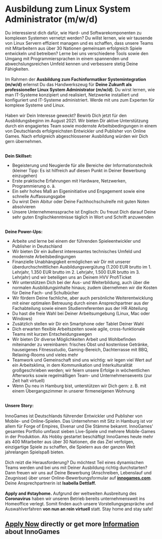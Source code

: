 <h1>Ausbildung zum Linux System Administrator (m/w/d)</h1>
<p>Du interessierst dich dafür, wie Hard- und Softwarekomponenten zu komplexen Systemen vernetzt werden? Du willst lernen, wie wir tausende von Linux Servern effizient managen und es schaffen, dass unsere Teams mit Mitarbeitern aus über 30 Nationen gemeinsam erfolgreich Spiele entwickeln und betreiben? Lerne bei uns verschiedene Tools sowie den Umgang mit Programmiersprachen in einem spannenden und abwechslungsreichen Umfeld kennen und verbessere stetig Deine Fähigkeiten.<br /><br />Im Rahmen der <strong>Ausbildung zum Fachinformatiker Systemintegration (m/w/d)</strong> erlernst Du das Handwerkszeug für <strong>Deine Zukunft als professioneller Linux System Administrator (m/w/d)</strong>. Du wirst lernen, wie man IT-Systeme konzipiert und realisiert, Netzwerke installiert und konfiguriert und IT-Systeme administriert. Werde mit uns zum Experten für komplexe Systeme und Linux.<br /><br />Haben wir Dein Interesse geweckt? Bewirb Dich jetzt für den Ausbildungsbeginn im August 2021. Wir bieten Dir aktive Unterstützung durch ein engagiertes Team sowie modernste Arbeitsbedingungen in einem von Deutschlands erfolgreichsten Entwickler und Publisher von Online Games. Nach erfolgreich abgeschlossener Ausbildung würden wir Dich gern übernehmen.</p><p><strong><br />Dein Skillset:</strong></p><ul><li>Begeisterung und Neugierde für alle Bereiche der Informationstechnik (kleiner Tipp: Es ist hilfreich auf diesen Punkt in Deiner Bewerbung einzugehen)</li><li>Erste praktische Erfahrungen mit Hardware, Netzwerken, Programmierung o. ä.</li><li>Ein sehr hohes Maß an Eigeninitiative und Engagement sowie eine schnelle Auffassungsgabe</li><li>Du wirst Dein Abitur oder Deine Fachhochschulreife mit guten Noten absolvieren</li><li>Unsere Unternehmenssprache ist Englisch: Du freust Dich darauf Deine sehr guten Englischkenntnisse täglich in Wort und Schrift anzuwenden</li></ul><p><strong><br />Deine Power-Ups:</strong></p><ul><li>Arbeite und lerne bei einem der führenden Spieleentwickler und Publisher in Deutschland</li><li>Wir bieten Dir ein äußerst interessantes technisches Umfeld und modernste Arbeitsbedingungen</li><li>Finanzielle Unabhängigkeit ermöglichen wir Dir mit unserer überdurchschnittlichen Ausbildungsvergütung (1.200 EUR brutto im 1. Lehrjahr, 1.350 EUR brutto im 2. Lehrjahr, 1.500 EUR brutto im 3. Lehrjahr) und wir beteiligen uns an Deinem HVV ProfiTicket</li><li>Wir unterstützen Dich bei der Aus- und Weiterbildung, auch über die normalen Ausbildungsinhalte hinaus; zudem übernehmen wir die Kosten für Deine Fach- und Schulbücher</li><li>Wir fördern Deine fachliche, aber auch persönliche Weiterentwicklung mit einer optimalen Betreuung durch einen Ansprechpartner aus der Fachabteilung sowie einem Studienreferenten aus der HR Abteilung</li><li>Du hast die freie Wahl bei Deiner Arbeitsumgebung (Linux, Mac oder Windows)</li><li>Zusätzlich stellen wir Dir ein Smartphone oder Tablet Deiner Wahl</li><li>Dich erwarten flexible Arbeitszeiten sowie agile, cross-funktionale Teams mit kurzen Entscheidungswegen</li><li>Wir bieten Dir diverse Möglichkeiten Arbeit und Wohlbefinden miteinander zu vereinbaren: frisches Obst und kostenlose Getränke, hauseigenes Fitnessstudio, Gaming-Bereich, Dachterrasse mit BBQ, Relaxing-Rooms und vieles mehr</li><li>Teamwork und Gemeinschaft sind uns wichtig: wir legen viel Wert auf ein Arbeitsklima, in dem Kommunikation und Interkulturalität großgeschrieben werden; wir feiern unsere Erfolge in wöchentlichen Afterworks sowie regelmäßigen Team- und Unternehmensevents (zur Zeit halt virtuell) </li><li>Wenn Du neu in Hamburg bist, unterstützen wir Dich gern: z. B. mit einem Übergangszimmer in unserer firmeneigenen Wohnung</li></ul><p><strong><br />Unsere Story:<br /><br /></strong>InnoGames ist Deutschlands führender Entwickler und Publisher von Mobile- und Online-Spielen. Das Unternehmen mit Sitz in Hamburg ist vor allem für Forge of Empires, Elvenar und Die Stämme bekannt. InnoGames' gesamtes Portfolio umfasst sieben Live-Spiele und mehrere Mobile-Games in der Produktion. Als Hobby gestartet beschäftigt InnoGames heute mehr als 400 Mitarbeiter aus über 30 Nationen, die das Ziel verfolgen, einzigartige Spiele zu schaffen, die Spielern aus der ganzen Welt jahrelangen Spielspaß bieten. <br /><br />Dich reizt die Herausforderung? Du möchtest Teil eines dynamischen Teams werden und bei uns mit Deiner Ausbildung richtig durchstarten? Dann freuen wir uns auf Deine Bewerbung (Anschreiben, Lebenslauf und Zeugnisse) über unser Online-Bewerbungsformular auf <a href="http://innogames.com/" rel="nofollow"><strong>innogames.com</strong></a>. Deine Ansprechpartnerin ist <strong>Isabella Dettlaff.<br /><br /></strong><strong>Apply and #stayhome.</strong> Aufgrund der weltweiten Ausbreitung des <strong>Coronavirus</strong> haben wir unseren Betrieb bereits unternehmensweit ins Homeoffice verlegt. Somit finden auch unsere Vorstellungsgespräche und Auswahlverfahren <strong>von nun an rein virtuell </strong>statt. Stay home and stay safe!</p>

<h2><a href="https://jobs.jobvite.com/careers/innogames/job/o1xrefwX/apply?__jvst=Job+Board&__jvsd=github_jobs_repo">Apply Now</a> directly or get more <a href="https://www.innogames.com/career/detail/job/ausbildung-zum-linux-system-administrator-m-w-d-/?s=github_jobs_repo">Information</a> about InnoGames</h2>